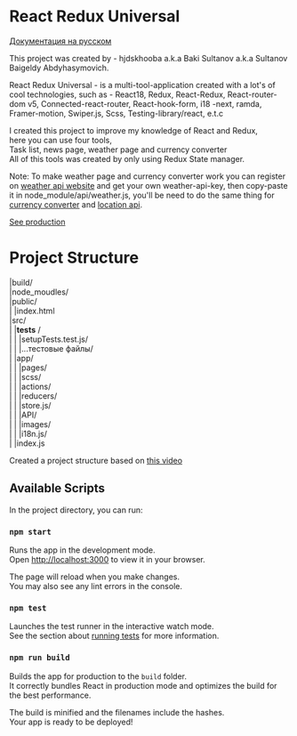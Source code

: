# React Redux Universal

[Документация на русском](https://github.com/hjdskhooba/react-redux-universal/blob/main/RussianDoc.md)

This project was created by - hjdskhooba a.k.a Baki Sultanov a.k.a Sultanov Baigeldy Abdyhasymovich.

React Redux Universal - is a multi-tool-application created with a lot's of cool technologies, such as - React18, Redux, React-Redux, React-router-dom v5, Connected-react-router, React-hook-form, i18 -next, ramda, Framer-motion, Swiper.js, Scss, Testing-library/react, e.t.c

I created this project to improve
my knowledge of React and Redux,\
here you can use four tools,\
Task list, news page, weather page and currency converter\
All of this tools was created by only using Redux State manager.

Note: To make weather page and currency converter work you can register on [weather api website](https://www.weatherapi.com/) and get your own weather-api-key, then copy-paste it in node_module/api/weather.js, you'll be need to do the same thing for [currency converter](https://apilayer.com/) and [location api](https://www.geoapify.com/).

[See production](https://vercel.com)

# Project Structure

|build/\
|node_moudles/\
|public/\
| |index.html \
|src/\
| |__tests__ /\
| | |setupTests.test.js/\
| | |...тестовые файлы/\
| |app/\
| | |pages/\
| | |scss/\
| | |actions/\
| | |reducers/\
| | |store.js/\
| | |API/\
| | |images/\
| | |i18n.js/\
| |index.js


Created a project structure based on [this video](https://www.youtube.com/watch?v=TP4RK1OnD_0&list=PLi5fDCkhuN9HzO73bzs_Z917hNtEbE9Vs&index=2)

## Available Scripts

In the project directory, you can run:

### `npm start`

Runs the app in the development mode.\
Open [http://localhost:3000](http://localhost:3000) to view it in your browser.

The page will reload when you make changes.\
You may also see any lint errors in the console.

### `npm test`

Launches the test runner in the interactive watch mode.\
See the section about [running tests](https://facebook.github.io/create-react-app/docs/running-tests) for more information.

### `npm run build`

Builds the app for production to the `build` folder.\
It correctly bundles React in production mode and optimizes the build for the best performance.

The build is minified and the filenames include the hashes.\
Your app is ready to be deployed!
